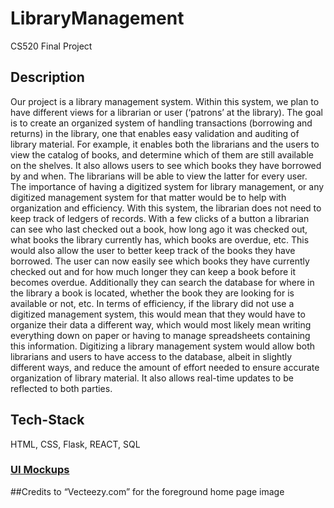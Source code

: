 # LibraryManagement

CS520 Final Project

## Description
Our project is a library management system. Within this system, we plan to have different views for a librarian or user (‘patrons’ at the library). The goal is to create an organized system of handling transactions (borrowing and returns) in the library, one that enables easy validation and auditing of library material. For example, it enables both the librarians and the users to view the catalog of books, and determine which of them are still available on the shelves. It also allows users to see which books they have borrowed by and when. The librarians will be able to view the latter for every user.
The importance of having a digitized system for library management, or any digitized management system for that matter would be to help with organization and efficiency. With this system, the librarian does not need to keep track of ledgers of records. With a few clicks of a button a librarian can see who last checked out a book, how long ago it was checked out, what books the library currently has, which books are overdue, etc. This would also allow the user to better keep track of the books they have borrowed. The user can now easily see which books they have currently checked out and for how much longer they can keep a book before it becomes overdue. Additionally they can search the database for where in the library a book is located, whether the book they are looking for is available or not, etc. In terms of efficiency, if the library did not use a digitized management system, this would mean that they would have to organize their data a different way, which would most likely mean writing everything down on paper or having to manage spreadsheets containing this information. Digitizing a library management system would allow both librarians and users to have access to the database, albeit in slightly different ways, and reduce the amount of effort needed to ensure accurate organization of library material. It also allows real-time updates to be reflected to both parties.

## Tech-Stack
HTML, CSS, Flask, REACT, SQL

### [UI Mockups](https://www.figma.com/file/KjISFzZ9MbHKiAaw4LSMA7/CS-520-Library-Management-Prototype?type=design&node-id=0-1&mode=design&t=w4KTVNnB36AV7dE3-0)

##Credits to  “Vecteezy.com” for the foreground home page image
